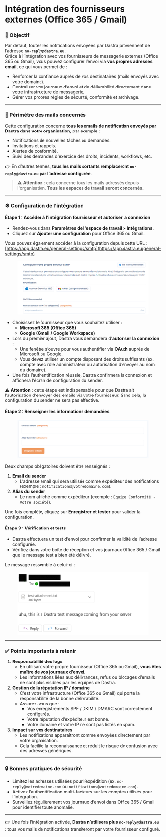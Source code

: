 # Intégration des fournisseurs externes (Office 365 / Gmail)

### 📌 Objectif

Par défaut, toutes les notifications envoyées par Dastra proviennent de l’adresse **`no-reply@dastra.eu`**.\
Grâce à l’intégration avec vos fournisseurs de messagerie externes (Office 365 ou Gmail), vous pouvez configurer l’envoi via **vos propres adresses email**, ce qui vous permet de :

* Renforcer la confiance auprès de vos destinataires (mails envoyés avec votre domaine).
* Centraliser vos journaux d’envoi et de délivrabilité directement dans votre infrastructure de messagerie.
* Gérer vos propres règles de sécurité, conformité et archivage.

***

### 📩 Périmètre des mails concernés

Cette configuration concerne **tous les emails de notification envoyés par Dastra dans votre organisation**, par exemple :

* Notifications de nouvelles tâches ou demandes.
* Invitations et rappels.
* Alertes de conformité.
* Suivi des demandes d'exercice des droits, incidents, workflows, etc.

👉 En d’autres termes, **tous les mails sortants remplaceront `no-reply@dastra.eu` par l’adresse configurée**.

> ⚠️ **Attention** : cela concerne tous les mails adressés depuis l'organisation. **Tous les espaces de travail seront concernés.**

***

### ⚙️ Configuration de l’intégration

#### Étape 1 : Accéder à l’intégration fournisseur et autoriser la connexion

* Rendez-vous dans **Paramètres de l'espace de travail > Intégrations**.
* Cliquez sur **Ajouter une configuration** pour Office 365 ou Gmail.

Vous pouvez également accéder à la configuration depuis cette URL : [https://app.dastra.eu/general-settings/smtp](https://app.dastra.eu/general-settings/smtp)

<figure><img src="../../../.gitbook/assets/image (3).png" alt=""><figcaption></figcaption></figure>

* Choisissez le fournisseur que vous souhaitez utiliser :
  * **Microsoft 365 (Office 365)**
  * **Google (Gmail / Google Workspace)**
* Lors du premier ajout, Dastra vous demandera d’**autoriser la connexion** :
  * Une fenêtre s’ouvre pour vous authentifier via **OAuth** auprès de Microsoft ou Google.
  * Vous devez utiliser un compte disposant des droits suffisants (ex. compte avec rôle administrateur ou autorisation d’envoyer au nom du domaine).
* Une fois l’authentification réussie, Dastra confirmera la connexion et affichera l’écran de configuration du sender.

⚠️ **Attention** : cette étape est indispensable pour que Dastra ait l’autorisation d’envoyer des emails via votre fournisseur. Sans cela, la configuration du sender ne sera pas effective.

#### Étape 2 : Renseigner les informations demandées

<figure><img src="../../../.gitbook/assets/image.png" alt=""><figcaption></figcaption></figure>

Deux champs obligatoires doivent être renseignés :

1. **Email du sender**
   * L’adresse email qui sera utilisée comme expéditeur des notifications (exemple : `notifications@votredomaine.com`).
2. **Alias du sender**
   * Le nom affiché comme expéditeur (exemple : `Equipe Conformité - Votre société`).

Une fois complété, cliquez sur **Enregistrer et tester** pour valider la configuration.

#### Étape 3 : Vérification et tests

* Dastra effectuera un test d’envoi pour confirmer la validité de l’adresse configurée.
* Vérifiez dans votre boîte de réception et vos journaux Office 365 / Gmail que le message test a bien été délivré.

Le message ressemble à celui-ci :&#x20;

<figure><img src="../../../.gitbook/assets/image (1).png" alt=""><figcaption></figcaption></figure>



***

### ✅ Points importants à retenir

1. **Responsabilité des logs**
   * En utilisant votre propre fournisseur (Office 365 ou Gmail), **vous êtes maître de vos journaux d’envoi**.
   * Les informations liées aux délivrances, refus ou blocages d’emails ne sont plus visibles par les équipes de Dastra.
2. **Gestion de la réputation IP / domaine**
   * C’est votre infrastructure (Office 365 ou Gmail) qui porte la responsabilité de la bonne délivrabilité.
   * Assurez-vous que :
     * Vos enregistrements SPF / DKIM / DMARC sont correctement configurés.
     * Votre réputation d’expéditeur est bonne.
     * Votre domaine et votre IP ne sont pas listés en spam.
3. **Impact sur vos destinataires**
   * Les notifications apparaîtront comme envoyées directement par votre organisation.
   * Cela facilite la reconnaissance et réduit le risque de confusion avec des adresses génériques.

***

### 🔒 Bonnes pratiques de sécurité

* Limitez les adresses utilisées pour l’expédition (ex. `no-reply@votredomaine.com` ou `notifications@votredomaine.com`).
* Activez l’authentification multi-facteurs sur les comptes utilisés pour l’intégration.
* Surveillez régulièrement vos journaux d’envoi dans Office 365 / Gmail pour identifier toute anomalie.

***

👉 Une fois l’intégration activée, **Dastra n’utilisera plus `no-reply@dastra.eu`** : tous vos mails de notifications transiteront par votre fournisseur configuré.
